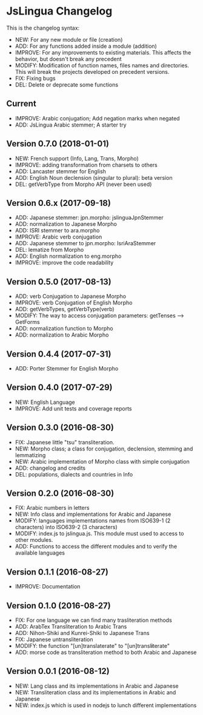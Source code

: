 
# JsLingua Changelog

This is the changelog syntax:
* NEW: For any new module or file (creation)
* ADD: For any functions added inside a module (addition)
* IMPROVE: For any improvements to existing materials.
This affects the behavior, but doesn't break any precedent
* MODIFY: Modification of function names, files names and directories.
This will break the projects developed on precedent versions.
* FIX: Fixing bugs
* DEL: Delete or deprecate some functions

## Current
* IMPROVE: Arabic conjugation; Add negation marks when negated
* ADD: JsLingua Arabic stemmer; A starter try

## Version 0.7.0 (2018-01-01)
* NEW: French support (Info, Lang, Trans, Morpho)
* IMPROVE: adding transformation from charsets to others
* ADD: Lancaster stemmer for English
* ADD: English Noun declension (singular to plural): beta version
* DEL: getVerbType from Morpho API (never been used)

## Version 0.6.x (2017-09-18)

* ADD: Japanese stemmer: jpn.morpho: jslinguaJpnStemmer
* ADD: normalization to Japanese Morpho
* ADD: ISRI stemmer to ara.morpho
* IMPROVE: Arabic verb conjugation
* ADD:  Japanese stemmer to jpn.morpho: IsriAraStemmer
* DEL: lematize from Morpho
* ADD: English normalization to eng.morpho
* IMPROVE: improve the code readability


## Version 0.5.0 (2017-08-13)

* ADD: verb Conjugation to Japanese Morpho
* IMPROVE: verb Conjugation of English Morpho
* ADD: getVerbTypes, getVerbType(verb)
* MODIFY: The way to access conjugation parameters: getTenses --> GetForms
* ADD: normalization function to Morpho
* ADD: normalization to Arabic Morpho

## Version 0.4.4 (2017-07-31)

* ADD: Porter Stemmer for English Morpho

## Version 0.4.0 (2017-07-29)
* NEW: English Language
* IMPROVE: Add unit tests and coverage reports

## Version 0.3.0 (2016-08-30)

* FIX: Japanese little "tsu" transliteration.
* NEW: Morpho class; a class for conjugation, declension, stemming and lemmatizing
* NEW: Arabic implementation of Morpho class with simple conjugation
* ADD: changelog and credits
* DEL: populations, dialects and countries in Info


## Version 0.2.0 (2016-08-30)

* FIX: Arabic numbers in letters
* NEW: Info class and implementations for Arabic and Japanese
* MODIFY: languages implementations names from ISO639-1 (2 characters) into ISO639-2 (3 characters)
* MODIFY: index.js to jslingua.js. This module must used to access to other modules.
* ADD: Functions to access the different modules and to verify the available languages


## Version 0.1.1 (2016-08-27)

* IMPROVE: Documentation

## Version 0.1.0 (2016-08-27)

* FIX: For one language we can find many trasliteration methods
* ADD: ArabTex Transliteration to Arabic Trans
* ADD: Nihon-Shiki and Kunrei-Shiki to Japanese Trans
* FIX: Japanese untransliteration
* MODIFY: the function "[un]translaterate" to "[un]transl**i**terate"
* ADD: morse code as transliteration method to both Arabic and Japanese


## Version 0.0.1 (2016-08-12)

* NEW: Lang class and its implementations in Arabic and Japanese
* NEW: Transliteration class and its implementations in Arabic and Japanese
* NEW: index.js which is used in nodejs to lunch different implementations
